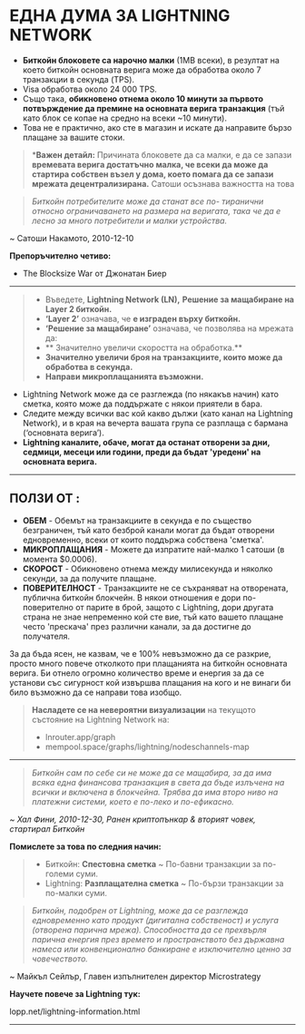 # ЕДНА ДУМА ЗА LIGHTNING NETWORK
* **Биткойн блоковете са нарочно малки** (1MB всеки),
в резултат на което биткойн основната верига може да обработва около 7 транзакции в секунда (TPS).
* Visa обработва около 24 000 TPS.
* Също така, **обикновено отнема около 10 минути за
първото потвърждение да премине на основната верига
транзакция** (тъй като блок се копае на
средно на всеки ~10 минути).
* Това не е практично, ако сте в магазин и искате да
направите бързо плащане за вашите стоки.

> ***Важен детайл:** Причината блоковете да са малки,
е да се запази **времевата верига достатъчно малка, че всеки да може да
стартира собствен възел у дома, което помага да се запази
мрежата децентрализирана.** Сатоши осъзнава
важността на това

>*Биткойн потребителите може да станат все по-
тиранични относно ограничаването на размера на
веригата, така че да е лесно за много потребители
и малки устройства.*

~ Сатоши Накамото, 2010-12-10

**Препоръчително четиво:**
* The Blocksize War от Джонатан Биер
---

>* Въведете, **Lightning Network (LN),** **Решение за мащабиране на Layer 2 биткойн.**
>* **‘Layer 2’** означава, че **е изграден върху биткойн.**
>* **‘Решение за мащабиране’** означава, че позволява на мрежата да:
>* ** Значително увеличи скоростта на обработка.**
>* **Значително увеличи броя на транзакциите, които
може да обработва в секунда.**
>* **Направи микроплащанията възможни.**

* Lightning Network може да се разглежда (по някакъв начин) като
сметка, която може да поддържате с някои приятели в бара.
* Следите между всички вас кой какво дължи
(като канал на Lightning Network), и в края
на вечерта вашата група се разплаща с бармана
(‘основната верига’).
* **Lightning каналите, обаче, могат да останат отворени за
дни, седмици, месеци или години, преди да бъдат
'уредени' на основната верига.**

---
## ПОЛЗИ ОТ :
* **ОБЕМ** - Обемът на транзакциите в секунда е
по същество безграничен, тъй като безброй канали могат да бъдат
отворени едновременно, всеки от които поддържа собствена
'сметка'.
* **МИКРОПЛАЩАНИЯ** - Можете да изпратите най-малко 1
сатоши (в момента $0.0006).
* **СКОРОСТ** - Обикновено отнема между милисекунда и
няколко секунди, за да получите плащане.
* **ПОВЕРИТЕЛНОСТ** - Транзакциите не се съхраняват на отворената,
публична биткойн блокчейн. В някои отношения е дори
по-поверително от парите в брой, защото с Lightning,
дори другата страна не знае непременно кой
сте вие, тъй като вашето плащане често 'прескача' през
различни канали, за да достигне до получателя.

За да бъда ясен, не казвам, че е 100% невъзможно да се
разкрие, просто много повече отколкото при плащанията на
биткойн основната верига.
Би отнело огромно количество време и енергия
за да се установи със сигурност кой извършва плащания
на кого и не винаги би било възможно да
се направи това изобщо.

>**Насладете се на невероятни визуализации** на текущото състояние
>на Lightning Network на:
>* lnrouter.app/graph
>* mempool.space/graphs/lightning/nodeschannels-map

---

>*Биткойн сам по себе си не може да се мащабира, за да има всяка
една финансова транзакция в
света да бъде излъчена на всички и
включена в блокчейна.
Трябва да има второ ниво на
платежни системи, което е по-леко
и по-ефикасно.*

*~ Хал Фини, 2010-12-30, Ранен криптопънкар
& вторият човек, стартирал Биткойн*

**Помислете за това по следния начин:**
>* Биткойн: **Спестовна сметка** ~ По-бавни транзакции за
>по-големи суми.
>* Lightning: **Разплащателна сметка** ~ По-бързи транзакции
>за по-малки суми.


>*Биткойн, подобрен от Lightning, може да се разглежда едновременно като
продукт (дигитална собственост) и услуга (отворена парична
мрежа). Способността да се прехвърля парична енергия през
времето и пространството без държавна намеса или
конвенционално банкиране е изключително ценно за човечеството.*

~ Майкъл Сейлър, Главен изпълнителен директор
Microstrategy

**Научете повече за Lightning тук:**

lopp.net/lightning-information.html

---
